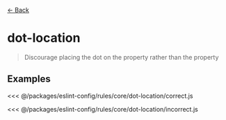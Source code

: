 [&#x2190; Back](./)
# dot-location <badge text="warn" type="warn" vertical="middle"/>

> Discourage placing the dot on the property rather than the property


## Examples

<code-highlight>
 
<div slot="correct">

<<< @/packages/eslint-config/rules/core/dot-location/correct.js

</div>

 
<div slot="incorrect">

<<< @/packages/eslint-config/rules/core/dot-location/incorrect.js

</div>

 
</code-highlight>

